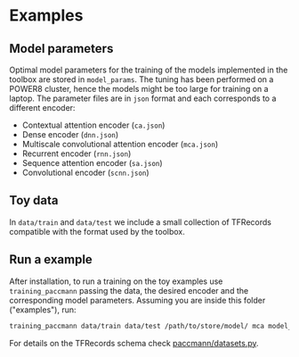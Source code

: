 # Examples

## Model parameters

Optimal model parameters for the training of the models implemented in the toolbox are stored in `model_params`.
The tuning has been performed on a POWER8 cluster, hence the models might be too large for training on a laptop.
The parameter files are in `json` format and each corresponds to a different encoder:

- Contextual attention encoder (`ca.json`)
- Dense encoder (`dnn.json`)
- Multiscale convolutional attention encoder (`mca.json`)
- Recurrent encoder (`rnn.json`)
- Sequence attention encoder (`sa.json`)
- Convolutional encoder (`scnn.json`)

## Toy data

In `data/train` and `data/test` we include a small collection of TFRecords compatible with the format used by the toolbox.

## Run a example

After installation, to run a training on the toy examples use `training_paccmann` passing the data, the desired encoder and the corresponding model parameters. Assuming you are inside this folder ("examples"), run:

```sh
training_paccmann data/train data/test /path/to/store/model/ mca model_params/mca.json smiles_atom_tokens,selected_genes_20
```

For details on the TFRecords schema check [paccmann/datasets.py](https://github.com/drugilsberg/paccmann/blob/master/paccmann/datasets.py).

